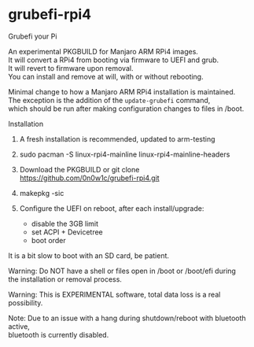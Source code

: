 # grubefi-rpi4
Grubefi your Pi

An experimental PKGBUILD for Manjaro ARM RPi4 images. \
It will convert a RPi4 from booting via firmware to UEFI and grub. \
It will revert to firmware upon removal. \
You can install and remove at will, with or without rebooting.
 
Minimal change to how a Manjaro ARM RPi4 installation is maintained. \
The exception is the addition of the `update-grubefi` command, \
which should be run after making configuration changes to files in /boot.

Installation

1) A fresh installation is recommended, updated to arm-testing
 
2) sudo pacman -S linux-rpi4-mainline linux-rpi4-mainline-headers
 
3) Download the PKGBUILD or git clone https://github.com/0n0w1c/grubefi-rpi4.git
 
4) makepkg -sic
 
5) Configure the UEFI on reboot, after each install/upgrade:
   - disable the 3GB limit
   - set ACPI + Devicetree
   - boot order
 
It is a bit slow to boot with an SD card, be patient.

Warning: Do NOT have a shell or files open in /boot or /boot/efi during \
the installation or removal process.

Warning: This is EXPERIMENTAL software, total data loss is a real possibility.

Note: Due to an issue with a hang during shutdown/reboot with bluetooth active, \
bluetooth is currently disabled.
